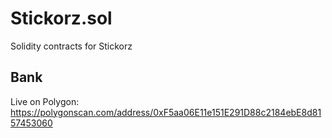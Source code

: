 # Stickorz.sol
Solidity contracts for Stickorz

## Bank

Live on Polygon: https://polygonscan.com/address/0xF5aa06E11e151E291D88c2184ebE8d8157453060
